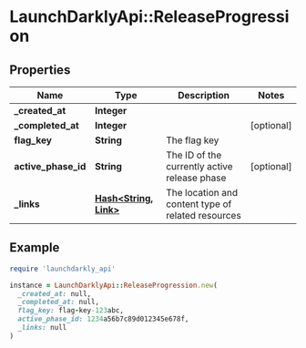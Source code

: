 # LaunchDarklyApi::ReleaseProgression

## Properties

| Name | Type | Description | Notes |
| ---- | ---- | ----------- | ----- |
| **_created_at** | **Integer** |  |  |
| **_completed_at** | **Integer** |  | [optional] |
| **flag_key** | **String** | The flag key |  |
| **active_phase_id** | **String** | The ID of the currently active release phase | [optional] |
| **_links** | [**Hash&lt;String, Link&gt;**](Link.md) | The location and content type of related resources |  |

## Example

```ruby
require 'launchdarkly_api'

instance = LaunchDarklyApi::ReleaseProgression.new(
  _created_at: null,
  _completed_at: null,
  flag_key: flag-key-123abc,
  active_phase_id: 1234a56b7c89d012345e678f,
  _links: null
)
```


